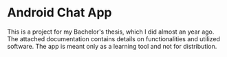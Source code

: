 # Android Chat App

This is a project for my Bachelor's thesis, which I did almost an year ago. 
The attached documentation contains details on functionalities and utilized software.
The app is meant only as a learning tool and not for distribution.
